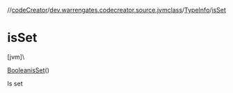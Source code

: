 //[codeCreator](../../../index.md)/[dev.warrengates.codecreator.source.jvmclass](../index.md)/[TypeInfo](index.md)/[isSet](is-set.md)

# isSet

[jvm]\

[Boolean](https://docs.oracle.com/javase/8/docs/api/java/lang/Boolean.html)[isSet](is-set.md)()

Is set
